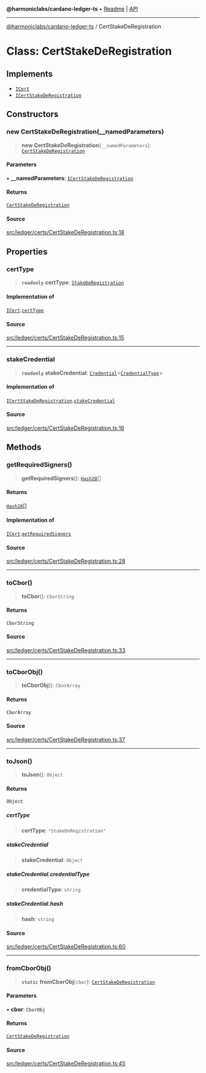 **@harmoniclabs/cardano-ledger-ts** • [Readme](../Introduction.md) \| [API](../globals.md)

***

[@harmoniclabs/cardano-ledger-ts](../Introduction.md) / CertStakeDeRegistration

# Class: CertStakeDeRegistration

## Implements

- [`ICert`](../interfaces/ICert.md)
- [`ICertStakeDeRegistration`](../interfaces/ICertStakeDeRegistration.md)

## Constructors

### new CertStakeDeRegistration(__namedParameters)

> **new CertStakeDeRegistration**(`__namedParameters`): [`CertStakeDeRegistration`](CertStakeDeRegistration.md)

#### Parameters

• **\_\_namedParameters**: [`ICertStakeDeRegistration`](../interfaces/ICertStakeDeRegistration.md)

#### Returns

[`CertStakeDeRegistration`](CertStakeDeRegistration.md)

#### Source

[src/ledger/certs/CertStakeDeRegistration.ts:18](https://github.com/HarmonicLabs/cardano-ledger-ts/blob/d1659b0/src/ledger/certs/CertStakeDeRegistration.ts#L18)

## Properties

### certType

> **`readonly`** **certType**: [`StakeDeRegistration`](../enumerations/CertificateType.md#stakederegistration)

#### Implementation of

[`ICert`](../interfaces/ICert.md).[`certType`](../interfaces/ICert.md#certtype)

#### Source

[src/ledger/certs/CertStakeDeRegistration.ts:15](https://github.com/HarmonicLabs/cardano-ledger-ts/blob/d1659b0/src/ledger/certs/CertStakeDeRegistration.ts#L15)

***

### stakeCredential

> **`readonly`** **stakeCredential**: [`Credential`](Credential.md)\<[`CredentialType`](../enumerations/CredentialType.md)\>

#### Implementation of

[`ICertStakeDeRegistration`](../interfaces/ICertStakeDeRegistration.md).[`stakeCredential`](../interfaces/ICertStakeDeRegistration.md#stakecredential)

#### Source

[src/ledger/certs/CertStakeDeRegistration.ts:16](https://github.com/HarmonicLabs/cardano-ledger-ts/blob/d1659b0/src/ledger/certs/CertStakeDeRegistration.ts#L16)

## Methods

### getRequiredSigners()

> **getRequiredSigners**(): [`Hash28`](Hash28.md)[]

#### Returns

[`Hash28`](Hash28.md)[]

#### Implementation of

[`ICert`](../interfaces/ICert.md).[`getRequiredSigners`](../interfaces/ICert.md#getrequiredsigners)

#### Source

[src/ledger/certs/CertStakeDeRegistration.ts:28](https://github.com/HarmonicLabs/cardano-ledger-ts/blob/d1659b0/src/ledger/certs/CertStakeDeRegistration.ts#L28)

***

### toCbor()

> **toCbor**(): `CborString`

#### Returns

`CborString`

#### Source

[src/ledger/certs/CertStakeDeRegistration.ts:33](https://github.com/HarmonicLabs/cardano-ledger-ts/blob/d1659b0/src/ledger/certs/CertStakeDeRegistration.ts#L33)

***

### toCborObj()

> **toCborObj**(): `CborArray`

#### Returns

`CborArray`

#### Source

[src/ledger/certs/CertStakeDeRegistration.ts:37](https://github.com/HarmonicLabs/cardano-ledger-ts/blob/d1659b0/src/ledger/certs/CertStakeDeRegistration.ts#L37)

***

### toJson()

> **toJson**(): `Object`

#### Returns

`Object`

##### certType

> **certType**: `"StakeDeRegistration"`

##### stakeCredential

> **stakeCredential**: `Object`

##### stakeCredential.credentialType

> **credentialType**: `string`

##### stakeCredential.hash

> **hash**: `string`

#### Source

[src/ledger/certs/CertStakeDeRegistration.ts:60](https://github.com/HarmonicLabs/cardano-ledger-ts/blob/d1659b0/src/ledger/certs/CertStakeDeRegistration.ts#L60)

***

### fromCborObj()

> **`static`** **fromCborObj**(`cbor`): [`CertStakeDeRegistration`](CertStakeDeRegistration.md)

#### Parameters

• **cbor**: `CborObj`

#### Returns

[`CertStakeDeRegistration`](CertStakeDeRegistration.md)

#### Source

[src/ledger/certs/CertStakeDeRegistration.ts:45](https://github.com/HarmonicLabs/cardano-ledger-ts/blob/d1659b0/src/ledger/certs/CertStakeDeRegistration.ts#L45)
